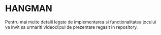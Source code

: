 # HANGMAN
Pentru mai multe detalii legate de implementarea si functionalitatea jocului va invit sa urmariti videoclipul de prezentare regasit in repository.
